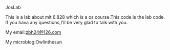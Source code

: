 JosLab

This is a lab about mit 6.828 which is a os course.This code is the lab code.
If you hava any questions,I'll be very glad to talk with you.

My email:zbh24@126.com

My microblog:Owlinthesun
